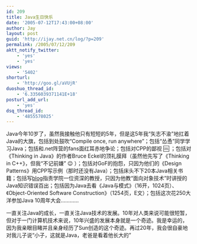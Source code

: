 ```yaml
---
id: 209
title: Java生日快乐
date: '2005-07-12T17:43:00+08:00'
author: Jay
layout: post
guid: 'http://ijay.net.cn/log/?p=209'
permalink: /2005/07/12/209
aktt_notify_twitter:
    - 'yes'
    - 'yes'
views:
    - '5402'
shorturl:
    - 'http://goo.gl/aVUjR'
duoshuo_thread_id:
    - '6.3356039371141E+18'
posturl_add_url:
    - 'yes'
dsq_thread_id:
    - '4855578025'
---
```


Java今年10岁了，虽然我接触他只有短短的5年，但是这5年我“矢志不渝”地扛着Java的大旗，包括到处鼓吹“Compile once, run anywhere”；包括“怂恿”同学学习Java；包括和.net阵营的fans面红耳赤地争论；包括对CPP的鄙视 :cool: ；包括对《Thinking in Java》的作者Bruce Eckel的顶礼膜拜（虽然他先写了《Thinking in C++》，但我“不记前嫌” :wink: ）；包括对GoF的抱怨，只因为他们的《Design Patterns》用CPP写示例（那时还没有Java）；包括床头不下20本Java相关书籍；包括写<a href="http://www.jayxu.com/2005/03/16/231">blog</a>指责学院一位资深的教授，只因为他教“面向对象技术”时讲授的Java知识错误百出；包括因为Java去看《Java与模式》（16开，1024页）、《Object-Oriented Software Construction》（1254页，E文）；包括这次花250大洋参加Java 10周年大会…………

一直关注Java的成长，一直关注Java技术的发展。10年对人类来说可能很短暂，但对于一门计算机技术来说，10年兴盛的发展本身就是一个奇迹。我是幸运的，因为我亲眼目睹并且亲身经历了Sun创造的这个奇迹。再过20年，我会很自豪地对我儿子说“小子，这就是Java，老爸是看着他长大的”